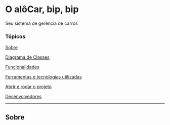 <h1 align="left"> O alôCar, bip, bip</h1> 
Seu sistema de gerência de carros

### Tópicos 

[Sobre](#sobre)

[Diagrama de Classes](#diagrama-de-classes)

[Funcionalidades](#funcionalidades)

[Ferramentas e tecnologias utilizadas](#ferramentas-utilizadas)

[Abrir e rodar o projeto](#abrir-e-rodar-o-projeto)

[Desenvolvedores](#desenvolvedores)

---

<h2 align="left">Sobre</h2>


